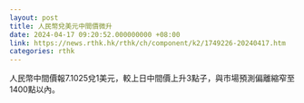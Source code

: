 ```yaml
---
layout: post
title: 人民幣兌美元中間價微升
date: 2024-04-17 09:20:52.000000000 +08:00
link: https://news.rthk.hk/rthk/ch/component/k2/1749226-20240417.htm
categories: rthk
---
```


人民幣中間價報7.1025兌1美元，較上日中間價上升3點子，與市場預測偏離縮窄至1400點以內。
